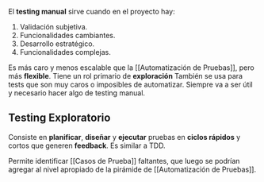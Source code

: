 El **testing manual** sirve cuando en el proyecto hay:

1. Validación subjetiva.
2. Funcionalidades cambiantes.
3. Desarrollo estratégico.
4. Funcionalidades complejas.

Es más caro y menos escalable que la [[Automatización de Pruebas]], pero más **flexible**. Tiene un rol primario de **exploración** También se usa para tests que son muy caros o imposibles de automatizar. Siempre va a ser útil y necesario hacer algo de testing manual.

## Testing Exploratorio

Consiste en **planificar**, **diseñar** y **ejecutar** pruebas en **ciclos rápidos** y cortos que generen **feedback**. Es similar a TDD.

Permite identificar [[Casos de Prueba]] faltantes, que luego se podrían agregar al nivel apropiado de la pirámide de [[Automatización de Pruebas]].
